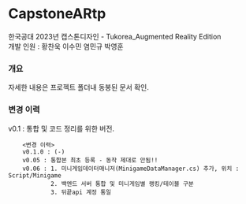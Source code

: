 # CapstoneARtp
 
한국공대 2023년 캡스톤디자인 - Tukorea_Augmented Reality Edition\
개발 인원 : 황찬욱 이수민 염민규 박영훈
 
### 개요
 
자세한 내용은 프로젝트 폴더내 동봉된 문서 확인.

### 변경 이력

v0.1 : 통합 및 코드 정리를 위한 버전.
```
    <변경 이력>
    v0.1.0 : (-)
    v0.05 : 통합본 최초 등록 - 동작 제대로 안됨!!
    v0.06 : 1. 미니게임데이터매니저(MinigameDataManager.cs) 추가, 위치 : Script/Minigame
            2. 백엔드 서버 통합 및 미니게임별 랭킹/테이블 구분
            3. 뒤끝api 계정 통일
```
